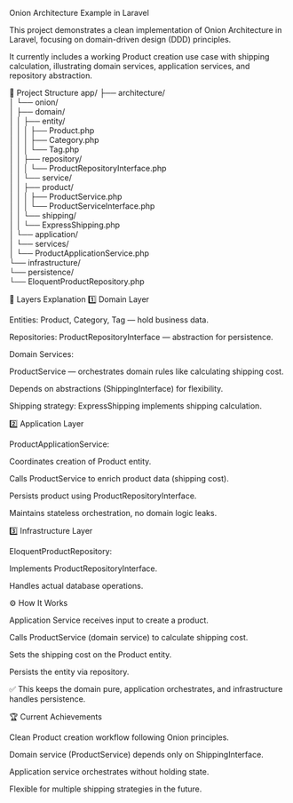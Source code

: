 Onion Architecture Example in Laravel

This project demonstrates a clean implementation of Onion Architecture in Laravel, focusing on domain-driven design (DDD) principles.

It currently includes a working Product creation use case with shipping calculation, illustrating domain services, application services, and repository abstraction.

📂 Project Structure
app/
├── architecture/<br/>
│   └── onion/<br/>
│       ├── domain/<br/>
│       │   ├── entity/<br/>
│       │   │   ├── Product.php<br/>
│       │   │   ├── Category.php<br/>
│       │   │   └── Tag.php<br/>
│       │   ├── repository/<br/>
│       │   │   └── ProductRepositoryInterface.php<br/>
│       │   └── service/<br/>
│       │       ├── product/<br/>
│       │       │   ├── ProductService.php<br/>
│       │       │   └── ProductServiceInterface.php<br/>
│       │       └── shipping/<br/>
│       │           └── ExpressShipping.php<br/>
│       └── application/<br/>
│           └── services/<br/>
│               └── ProductApplicationService.php<br/>
└── infrastructure/<br/>
└── persistence/<br/>
└── EloquentProductRepository.php<br/>

🧱 Layers Explanation
1️⃣ Domain Layer

Entities: Product, Category, Tag — hold business data.

Repositories: ProductRepositoryInterface — abstraction for persistence.

Domain Services:

ProductService — orchestrates domain rules like calculating shipping cost.

Depends on abstractions (ShippingInterface) for flexibility.

Shipping strategy: ExpressShipping implements shipping calculation.

2️⃣ Application Layer

ProductApplicationService:

Coordinates creation of Product entity.

Calls ProductService to enrich product data (shipping cost).

Persists product using ProductRepositoryInterface.

Maintains stateless orchestration, no domain logic leaks.

3️⃣ Infrastructure Layer

EloquentProductRepository:

Implements ProductRepositoryInterface.

Handles actual database operations.

⚙️ How It Works

Application Service receives input to create a product.

Calls ProductService (domain service) to calculate shipping cost.

Sets the shipping cost on the Product entity.

Persists the entity via repository.

✅ This keeps the domain pure, application orchestrates, and infrastructure handles persistence.

🏆 Current Achievements

Clean Product creation workflow following Onion principles.

Domain service (ProductService) depends only on ShippingInterface.

Application service orchestrates without holding state.

Flexible for multiple shipping strategies in the future.
